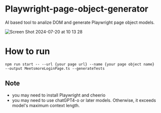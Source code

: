 # Playwright-page-object-generator
AI based tool to analize DOM and generate Playwright page object models.

![Screen Shot 2024-07-20 at 10 13 28](https://github.com/user-attachments/assets/9aa8d0fa-1c3c-4ac9-b0e0-ccde173e6400)


# How to run

```
npm run start -- --url {your page url} --name {your page object name} --output MeetsmoreLoginPage.ts --generateTests
```



## Note
- you may need to install Playwright and cheerio
- you may need to use chatGPT4-o or later models. Otherwise, it exceeds model's maximum context length.

